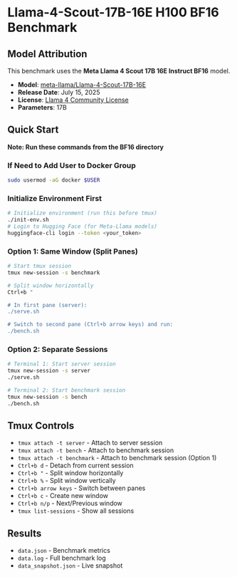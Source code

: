 # Llama-4-Scout-17B-16E H100 BF16 Benchmark

## Model Attribution

This benchmark uses the **Meta Llama 4 Scout 17B 16E Instruct BF16** model.

- **Model**: [meta-llama/Llama-4-Scout-17B-16E](https://huggingface.co/meta-llama/Llama-4-Scout-17B-16E)
- **Release Date**: July 15, 2025
- **License**: [Llama 4 Community License](https://ai.meta.com/llama/license/)
- **Parameters**: 17B

## Quick Start

**Note: Run these commands from the BF16 directory**

### If Need to Add User to Docker Group
```bash
sudo usermod -aG docker $USER
```

### Initialize Environment First
```bash
# Initialize environment (run this before tmux)
./init-env.sh
# Login to Hugging Face (for Meta-Llama models)
huggingface-cli login --token <your_token>
```

### Option 1: Same Window (Split Panes)
```bash
# Start tmux session
tmux new-session -s benchmark

# Split window horizontally
Ctrl+b "

# In first pane (server):
./serve.sh

# Switch to second pane (Ctrl+b arrow keys) and run:
./bench.sh
```

### Option 2: Separate Sessions
```bash
# Terminal 1: Start server session
tmux new-session -s server
./serve.sh

# Terminal 2: Start benchmark session  
tmux new-session -s bench
./bench.sh
```


## Tmux Controls
- `tmux attach -t server` - Attach to server session
- `tmux attach -t bench` - Attach to benchmark session
- `tmux attach -t benchmark` - Attach to benchmark session (Option 1)
- `Ctrl+b d` - Detach from current session
- `Ctrl+b "` - Split window horizontally
- `Ctrl+b %` - Split window vertically
- `Ctrl+b arrow keys` - Switch between panes
- `Ctrl+b c` - Create new window
- `Ctrl+b n/p` - Next/Previous window
- `tmux list-sessions` - Show all sessions

## Results
- `data.json` - Benchmark metrics
- `data.log` - Full benchmark log
- `data_snapshot.json` - Live snapshot
